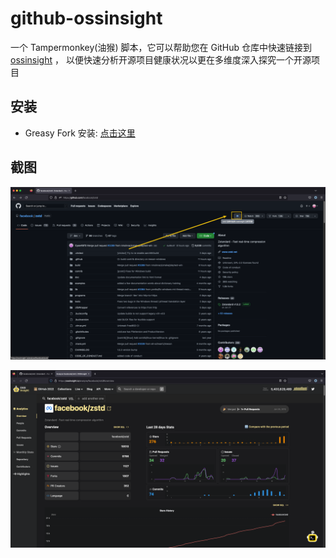 # github-ossinsight
一个 Tampermonkey(油猴) 脚本，它可以帮助您在 GitHub 仓库中快速链接到 [ossinsight](https://ossinsight.io/) ， 以便快速分析开源项目健康状况以更在多维度深入探究一个开源项目

## 安装

- Greasy Fork 安装: [点击这里](https://greasyfork.org/scripts/456878-github-ossinsight)

## 截图

![github页面截图](images/screenshot01.png "github页面截图") 

![ossinsight页面截图](images/screenshot02.png "ossinsight页面截图") 
